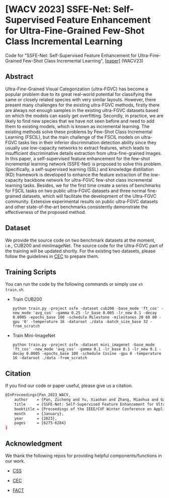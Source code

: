 # [WACV 2023] SSFE-Net: Self-Supervised Feature Enhancement for Ultra-Fine-Grained Few-Shot Class Incremental Learning
Code for "SSFE-Net: Self-Supervised Feature Enhancement for Ultra-Fine-Grained Few-Shot Class Incremental Learning", [[paper]](https://openaccess.thecvf.com/content/WACV2023/html/Pan_SSFE-Net_Self-Supervised_Feature_Enhancement_for_Ultra-Fine-Grained_Few-Shot_Class_Incremental_Learning_WACV_2023_paper.html) (WACV23)

## Abstract
Ultra-Fine-Grained Visual Categorization (ultra-FGVC) has become a popular problem due to its great real-world potential for classifying the same or closely related species with very similar layouts. However, there present many challenges for the existing ultra-FGVC methods, firstly there are always not enough samples in the existing ultra-FGVC datasets based on which the models can easily get overfitting. Secondly, in practice, we are likely to find new species that we have not seen before and need to add them to existing models, which is known as incremental learning. The existing methods solve these problems by Few-Shot Class Incremental Learning (FSCIL), but the main challenge of the FSCIL models on ultra-FGVC tasks lies in their inferior discrimination detection ability since they usually use low-capacity networks to extract features, which leads to insufficient discriminative details extraction from ultra-fine-grained images. In this paper, a self-supervised feature enhancement for the few-shot incremental learning network (SSFE-Net) is proposed to solve this problem. Specifically, a self-supervised learning (SSL) and knowledge distillation (KD) framework is developed to enhance the feature extraction of the low-capacity backbone network for ultra-FGVC few-shot class incremental learning tasks. Besides, we for the first time create a series of benchmarks for FSCIL tasks on two public ultra-FGVC datasets and three normal fine-grained datasets, which will facilitate the development of the Ultra-FGVC community. Extensive experimental results on public ultra-FGVC datasets and other state-of-the-art benchmarks consistently demonstrate the effectiveness of the proposed method.

## Dataset
We provide the source code on two benchmark datasets at the moment, i.e., CUB200 and miniImageNet. The source code for the Ultra-FGVC part of the training will be updated shortly. For the existing two datasets, please follow the guidelines in [CEC](https://github.com/icoz69/CEC-CVPR2021) to prepare them.


## Training Scripts
You can run the code by the following commands or simply use ```sh train.sh```.
- Train CUB200
    ```
    python train.py -project ssfe -dataset cub200 -base_mode 'ft_cos' -new_mode 'avg_cos' -gamma 0.25 -lr_base 0.005 -lr_new 0.1 -decay 0.0005 -epochs_base 100 -schedule Milestone -milestones 20 60 80 -gpu '0' -temperature 16 -dataroot ./data -batch_size_base 32 -from_scratch
    ```
- Train Mini-ImageNet
    ```
    python train.py -project ssfe -dataset mini_imagenet -base_mode 'ft_cos' -new_mode 'avg_cos' -gamma 0.1 -lr_base 0.1 -lr_new 0.1 -decay 0.0005 -epochs_base 100 -schedule Cosine -gpu 0 -temperature 16 -dataroot ./data -from_scratch
    ```

## Citation
If you find our code or paper useful, please give us a citation.
```bash
@InProceedings{Pan_2023_WACV,
    author    = {Pan, Zicheng and Yu, Xiaohan and Zhang, Miaohua and Gao, Yongsheng},
    title     = {SSFE-Net: Self-Supervised Feature Enhancement for Ultra-Fine-Grained Few-Shot Class Incremental Learning},
    booktitle = {Proceedings of the IEEE/CVF Winter Conference on Applications of Computer Vision (WACV)},
    month     = {January},
    year      = {2023},
    pages     = {6275-6284}
}
```

## Acknowledgment
We thank the following repos for providing helpful components/functions in our work.

- [CSS](https://github.com/anyuexuan/CSS)

- [CEC](https://github.com/icoz69/CEC-CVPR2021)

- [FACT](https://github.com/zhoudw-zdw/CVPR22-Fact)
